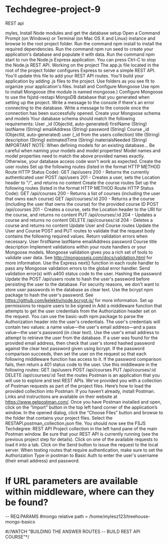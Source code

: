 # Techdegree-project-9
REST api

myles, Install Node modules and get the database setup
Open a Command Prompt (on Windows) or Terminal (on Mac OS X and Linux) instance and browse to the root project folder.
Run the command npm install to install the required dependencies.
Run the command npm run seed to create your application's database and populate it with data.
Run the command npm start to run the Node.js Express application.
You can press Ctrl-C to stop the Node.js REST API.
Working on the project
The app.js file located in the root of the project folder configures Express to serve a simple REST API. You'll update this file to add your REST API routes.
You'll build your application by adding .js files to the project. Use folders as you see fit to organize your application's files.
Install and Configure Mongoose
Use npm to install Mongoose (the module is named mongoose.)
Configure Mongoose to use the fsjstd-restapi MongoDB database that you generated when setting up the project.
Write a message to the console if there's an error connecting to the database.
Write a message to the console once the connection has been successfully opened.
Create your Mongoose schema and models
Your database schema should match the following requirements:
User
_id (ObjectId, auto-generated)
firstName (String)
lastName (String)
emailAddress (String)
password (String)
Course
_id (ObjectId, auto-generated)
user (_id from the users collection)
title (String)
description (String)
estimatedTime (String)
materialsNeeded (String)
IMPORTANT NOTE: When defining models for an existing database...
Be careful when naming your models and model properties! Model names and model properties need to match the above provided names exactly. Otherwise, your database access code won't work as expected.
Create the user routes
Set up the following routes (listed in the format HTTP METHOD Route HTTP Status Code):
GET /api/users 200 - Returns the currently authenticated user
POST /api/users 201 - Creates a user, sets the Location header to "/", and returns no content
Create the course routes
Set up the following routes (listed in the format HTTP METHOD Route HTTP Status Code):
GET /api/courses 200 - Returns a list of courses (including the user that owns each course)
GET /api/courses/:id 200 - Returns a the course (including the user that owns the course) for the provided course ID
POST /api/courses 201 - Creates a course, sets the Location header to the URI for the course, and returns no content
PUT /api/courses/:id 204 - Updates a course and returns no content
DELETE /api/courses/:id 204 - Deletes a course and returns no content
Update User and Course routes
Update the User and Course POST and PUT routes to validate that the request body contains the following required values. Return validation errors when necessary.
User
firstName
lastName
emailAddress
password
Course
title
description
Implement validations within your route handlers or your Mongoose models.
Mongoose validation gives you a rich set of tools to validate user data. See http://mongoosejs.com/docs/validation.html for more information.
Use the Express next() function in each route handler to pass any Mongoose validation errors to the global error handler.
Send validation error(s) with a400 status code to the user.
Hashing the password
Update the POST /api/users route to hash the user's password before persisting the user to the database.
For security reasons, we don't want to store user passwords in the database as clear text.
Use the bcrypt npm package to hash the user's password.
See https://github.com/kelektiv/node.bcrypt.js/ for more information.
Set up permissions to require users to be signed in
Add a middleware function that attempts to get the user credentials from the Authorization header set on the request.
You can use the basic-auth npm package to parse the Authorization header into the user's credentials.
The user's credentials will contain two values: a name value—the user's email address—and a pass value—the user's password (in clear text).
Use the user's email address to attempt to retrieve the user from the database.
If a user was found for the provided email address, then check that user's stored hashed password against the clear text password given using bcrypt.
If the password comparison succeeds, then set the user on the request so that each following middleware function has access to it.
If the password comparison fails, then return a 401 status code to the user.
Use this middleware in the following routes:
GET /api/users
POST /api/courses
PUT /api/courses/:id
DELETE /api/courses/:id
Test the routes
Postman is an application that you will use to explore and test REST APIs. We’ve provided you with a collection of Postman requests as part of the project files. Here’s how to load the provided collection into Postman:
If you haven’t already, install Postman. Links and instructions are available on their website at https://www.getpostman.com/.
Once you have Postman installed and open, click on the “Import” button in the top left hand corner of the application’s window.
In the opened dialog, click the “Choose Files” button and browse to the folder that contains your project files.
Select the RESTAPI.postman_collection.json file.
You should now see the FSJS Techdegree: REST API Project collection in the left hand pane of the main Postman window.
Be sure that your REST API is currently running (see the previous project step for details).
Click on one of the available requests to load it into a tab. Click on the Send button to issue the request to the local server.
When testing routes that require authentication, make sure to set the Authorization Type in postman to Basic Auth to enter the user's username (their email address) and password.

# If URL parameters are available within middleware, where can they be found?
-- REQ.PARAMS
#mongo relative path = /home/mylesz123/treehouse-mongo-basics

#//WATCH "BUILDING THE ANSWER ROUTES -- BUILD REST API COURSE"*/
